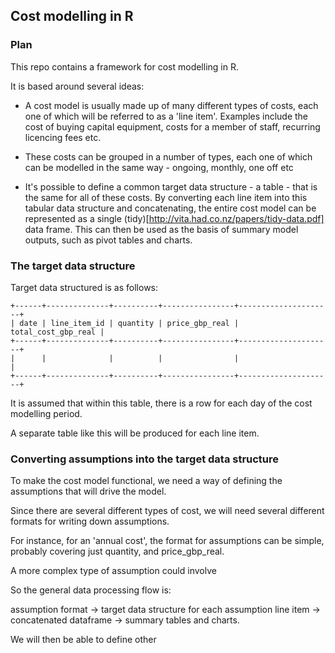 ## Cost modelling in R

### Plan

This repo contains a framework for cost modelling in R.

It is based around several ideas:

* A cost model is usually made up of many different types of costs, each one of which will be referred to as a 'line item'.  Examples include the cost of buying capital equipment, costs for a member of staff, recurring licencing fees etc.

* These costs can be grouped in a number of types, each one of which can be modelled in the same way  - ongoing, monthly, one off etc

* It's possible to define a common target data structure - a table - that is the same for all of these costs.  By converting each line item into this tabular data structure and concatenating, the entire cost model can be represented as a single (tidy)[http://vita.had.co.nz/papers/tidy-data.pdf] data frame.  This can then be used as the basis of summary model outputs, such as pivot tables and charts.


### The target data structure

Target data structured is as follows:

```
+------+--------------+----------+----------------+---------------------+
| date | line_item_id | quantity | price_gbp_real | total_cost_gbp_real |
+------+--------------+----------+----------------+---------------------+
|      |              |          |                |                     |
+------+--------------+----------+----------------+---------------------+
```

It is assumed that within this table, there is a row for each day of the cost modelling period.

A separate table like this will be produced for each line item.

### Converting assumptions into the target data structure

To make the cost model functional, we need a way of defining the assumptions that will drive the model.

Since there are several different types of cost, we will need several different formats for writing down assumptions.

For instance, for an 'annual cost', the format for assumptions can be simple, probably covering just quantity, and price_gbp_real.

A more complex type of assumption could involve

So the general data processing flow is:

assumption format -> target data structure for each assumption line item -> concatenated dataframe -> summary tables and charts.

We will then be able to define other
